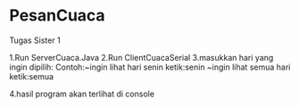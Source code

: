 PesanCuaca
==========

Tugas Sister 1
 
1.Run ServerCuaca.Java
2.Run ClientCuacaSerial
3.masukkan hari yang ingin dipilih:
  Contoh:~ingin lihat hari senin ketik:senin
         ~ingin lihat semua hari ketik:semua
         
4.hasil program akan terlihat di console

